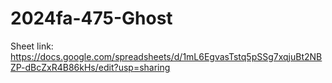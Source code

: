 # 2024fa-475-Ghost
Sheet link:
https://docs.google.com/spreadsheets/d/1mL6EgvasTstq5pSSg7xqjuBt2NBZP-dBcZxR4B86kHs/edit?usp=sharing